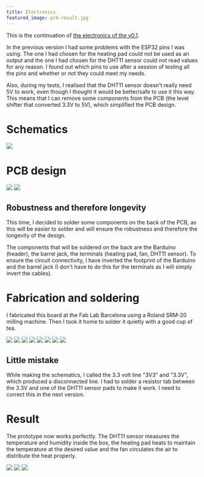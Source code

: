 ```yaml
---
title: Electronics
featured_image: pcb-result.jpg
---
```


This is the continuation of [the electronics of the v0.1](incubator-v0-1-electronics.html).


In the previous version I had some problems with the ESP32 pins I was using. The one I had chosen for the heating pad could not be used as an output and the one I had chosen for the DHT11 sensor could not read values for any reason. I found out which pins to use after a session of testing all the pins and whether or not they could meet my needs.

Also, during my tests, I realised that the DHT11 sensor doesn't really need 5V to work, even though I thought it would be better/safe to use it this way. This means that I can remove some components from the PCB (the level shifter that converted 3.3V to 5V), which simplified the PCB design.

# Schematics

![](large:schematics.svg)

# PCB design

![](pcb-3d.png)
![](pcb.svg)

## Robustness and therefore longevity

This time, I decided to solder some components on the back of the PCB, as this will be easier to solder and will ensure the robustness and therefore the longevity of the design.

The components that will be soldered on the back are the Barduino (header), the barrel jack, the terminals (heating pad, fan, DHT11 sensor). To ensure the circuit connectivity, I have inverted the footprint of the Barduino and the barrel jack (I don't have to do this for the terminals as I will simply invert the cables).

# Fabrication and soldering

I fabricated this board at the Fab Lab Barcelona using a Roland SRM-20 milling machine. Then I took it home to solder it quietly with a good cup of tea.

![](pcb-process-02.jpg)
![](pcb-process-01.jpg)
![](pcb-process-03.jpg)
![](pcb-process-06.jpg)
![](pcb-process-07.jpg)
![](pcb-process-04.jpg)
![](pcb-process-05.jpg)
![](pcb-process-08.jpg)

## Little mistake

While making the schematics, I called the 3.3 volt line "3V3" and "3.3V", which produced a disconnected line. I had to solder a resistor tab between the 3.3V and one of the DHT11 sensor pads to make it work. I need to correct this in the next version.

# Result

The prototype now works perfectly. The DHT11 sensor measures the temperature and humidity inside the box, the heating pad heats to maintain the temperature at the desired value and the fan circulates the air to distribute the heat properly.

![](electronics-result-01.jpg)
![](electronics-result-02.jpg)
![](electronics-result-03.jpg)

